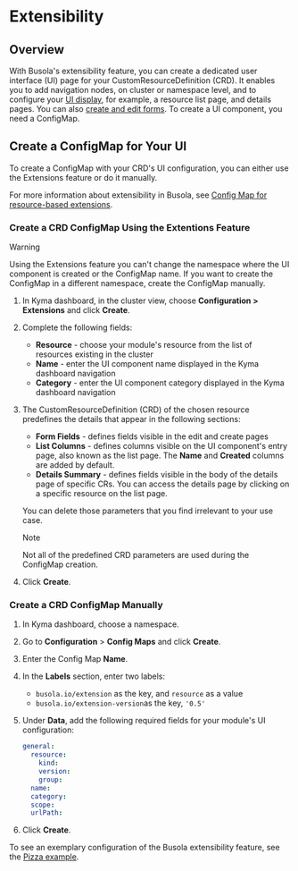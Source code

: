 # Extensibility

## Overview

With Busola's extensibility feature, you can create a dedicated user interface (UI) page for your CustomResourceDefinition (CRD). It enables you to add navigation nodes, on cluster or namespace level, and to configure your [UI display](display-section.md), for example, a resource list page, and details pages. You can also [create and edit forms](form-section.md). To create a UI component, you need a ConfigMap.

## Create a ConfigMap for Your UI

To create a ConfigMap with your CRD's UI configuration, you can either use the Extensions feature or do it manually.

For more information about extensibility in Busola, see [Config Map for resource-based extensions](resources.md).

### Create a CRD ConfigMap Using the Extentions Feature

> [!WARNING]
> Using the Extensions feature you can't change the namespace where the UI component is created or the ConfigMap name. If you want to create the ConfigMap in a different namespace, create the ConfigMap manually.

1. In Kyma dashboard, in the cluster view, choose **Configuration > Extensions** and click **Create**.

2. Complete the following fields:

   * **Resource** - choose your module's resource from the list of resources existing in the cluster
   * **Name** - enter the UI component name displayed in the Kyma dashboard navigation
   * **Category** - enter the UI component category displayed in the Kyma dashboard navigation

3. The CustomResourceDefinition (CRD) of the chosen resource predefines the details that appear in the following sections:
   * **Form Fields** - defines fields visible in the edit and create pages
   * **List Columns** - defines columns visible on the UI component's entry page, also known as the list page. The **Name** and **Created** columns are added by default.
   * **Details Summary** - defines fields visible in the body of the details page of specific CRs. You can access the details page by clicking on a specific resource on the list page.

   You can delete those parameters that you find irrelevant to your use case.

   > [!NOTE]
   > Not all of the predefined CRD parameters are used during the ConfigMap creation.

4. Click **Create**.

### Create a CRD ConfigMap Manually

1. In Kyma dashboard, choose a namespace.
2. Go to **Configuration** > **Config Maps** and click **Create**.
3. Enter the Config Map **Name**.
4. In the **Labels** section, enter two labels:
   * `busola.io/extension` as the key, and `resource` as a value
   * `busola.io/extension-version`as the key, `'0.5'`
5. Under **Data**, add the following required fields for your module's UI configuration:

   ```yaml
   general:
     resource: 
       kind:
       version:
       group:
     name:
     category:
     scope:
     urlPath:
   ```

6. Click **Create**.

To see an exemplary configuration of the Busola extensibility feature, see the [Pizza example](examples/../../../examples/pizzas/README.md).
